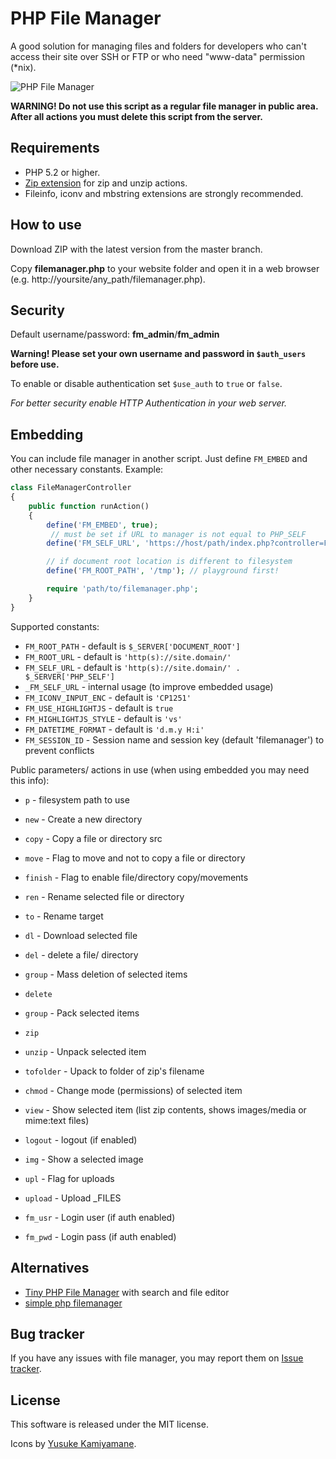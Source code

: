 # PHP File Manager

A good solution for managing files and folders for developers who can't access 
their site over SSH or FTP or who need "www-data" permission (*nix).

![PHP File Manager](https://raw.github.com/alexantr/filemanager/master/phpfm.png)

**WARNING! Do not use this script as a regular file manager in public area.
After all actions you must delete this script from the server.**

## Requirements

- PHP 5.2 or higher.
- [Zip extension](http://php.net/manual/en/book.zip.php) for zip and unzip actions.
- Fileinfo, iconv and mbstring extensions are strongly recommended.

## How to use

Download ZIP with the latest version from the master branch.

Copy **filemanager.php** to your website folder and open it in a web browser
(e.g. http://yoursite/any_path/filemanager.php).

## Security

Default username/password: **fm_admin**/**fm_admin**

**Warning! Please set your own username and password in `$auth_users` before use.**

To enable or disable authentication set `$use_auth` to `true` or `false`.

*For better security enable HTTP Authentication in your web server.*

## Embedding

You can include file manager in another script. Just define `FM_EMBED` and other necessary constants. Example:

```php
class FileManagerController
{
    public function runAction()
    {
        define('FM_EMBED', true);
         // must be set if URL to manager is not equal to PHP_SELF
        define('FM_SELF_URL', 'https://host/path/index.php?controller=FileManager&action=run';

        // if document root location is different to filesystem
        define('FM_ROOT_PATH', '/tmp'); // playground first!

        require 'path/to/filemanager.php';
    }
}
```

Supported constants:

- `FM_ROOT_PATH` - default is `$_SERVER['DOCUMENT_ROOT']`
- `FM_ROOT_URL` - default is `'http(s)://site.domain/'`
- `FM_SELF_URL` - default is `'http(s)://site.domain/' . $_SERVER['PHP_SELF']`
- `_FM_SELF_URL` - internal usage (to improve embedded usage)
- `FM_ICONV_INPUT_ENC` - default is `'CP1251'`
- `FM_USE_HIGHLIGHTJS` - default is `true`
- `FM_HIGHLIGHTJS_STYLE` - default is `'vs'`
- `FM_DATETIME_FORMAT` - default is `'d.m.y H:i'`
- `FM_SESSION_ID` - Session name and session key (default 'filemanager') to prevent conflicts


Public parameters/ actions in use (when using embedded you may need this info):

 - `p` - filesystem path to use
 - `new` - Create a new directory
 - `copy` - Copy a file or directory src
 - `move` - Flag to move and not to copy a file or directory
 - `finish` - Flag to enable file/directory copy/movements

 - `ren` - Rename selected file or directory
 - `to` - Rename target

 - `dl` - Download selected file

 - `del` - delete a file/ directory

 - `group` - Mass deletion of selected items
 - `delete`

 - `group` - Pack selected items
 - `zip`

 - `unzip` - Unpack selected item
 - `tofolder` - Upack to folder of zip's filename

 - `chmod` - Change mode (permissions) of selected item

 - `view` - Show selected item (list zip contents, shows images/media or mime:text files)

 - `logout` - logout (if enabled)
 - `img` - Show a selected image

 - `upl` - Flag for uploads
 - `upload` - Upload _FILES

 - `fm_usr` - Login user (if auth enabled)
 - `fm_pwd` - Login pass (if auth enabled)


## Alternatives

- [Tiny PHP File Manager](https://github.com/prasathmani/tinyfilemanager) with search and file editor
- [simple php filemanager](https://github.com/jcampbell1/simple-file-manager)

## Bug tracker

If you have any issues with file manager, you may report them on
[Issue tracker](https://github.com/alexantr/filemanager/issues).

## License

This software is released under the MIT license.

Icons by [Yusuke Kamiyamane](http://p.yusukekamiyamane.com/).
